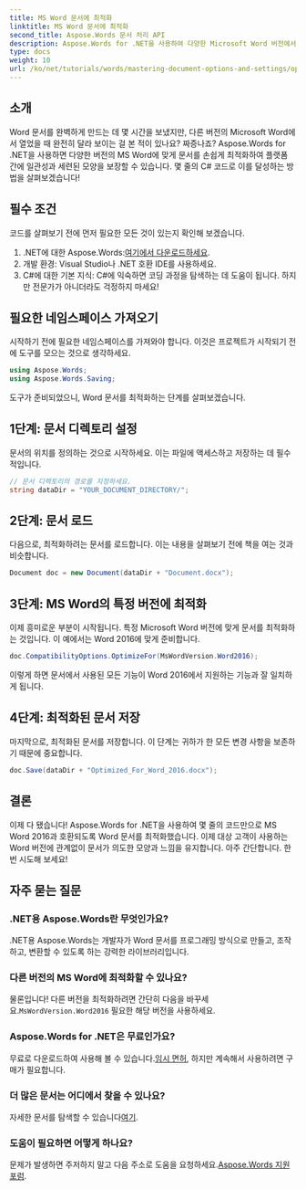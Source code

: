 ```yaml
---
title: MS Word 문서에 최적화
linktitle: MS Word 문서에 최적화
second_title: Aspose.Words 문서 처리 API
description: Aspose.Words for .NET을 사용하여 다양한 Microsoft Word 버전에서 Word 문서의 서식과 모양을 유지하는 방법을 알아보세요.
type: docs
weight: 10
url: /ko/net/tutorials/words/mastering-document-options-and-settings/optimize-for-ms-word-document/
---
```

## 소개

Word 문서를 완벽하게 만드는 데 몇 시간을 보냈지만, 다른 버전의 Microsoft Word에서 열었을 때 완전히 달라 보이는 걸 본 적이 있나요? 짜증나죠? Aspose.Words for .NET을 사용하면 다양한 버전의 MS Word에 맞게 문서를 손쉽게 최적화하여 플랫폼 간에 일관성과 세련된 모양을 보장할 수 있습니다. 몇 줄의 C# 코드로 이를 달성하는 방법을 살펴보겠습니다!

## 필수 조건

코드를 살펴보기 전에 먼저 필요한 모든 것이 있는지 확인해 보겠습니다.

1.  .NET에 대한 Aspose.Words:[여기에서 다운로드하세요](https://releases.aspose.com/words/net/).
2. 개발 환경: Visual Studio나 .NET 호환 IDE를 사용하세요.
3. C#에 대한 기본 지식: C#에 익숙하면 코딩 과정을 탐색하는 데 도움이 됩니다. 하지만 전문가가 아니더라도 걱정하지 마세요!

## 필요한 네임스페이스 가져오기

시작하기 전에 필요한 네임스페이스를 가져와야 합니다. 이것은 프로젝트가 시작되기 전에 도구를 모으는 것으로 생각하세요.

```csharp
using Aspose.Words;
using Aspose.Words.Saving;
```

도구가 준비되었으니, Word 문서를 최적화하는 단계를 살펴보겠습니다.

## 1단계: 문서 디렉토리 설정

문서의 위치를 정의하는 것으로 시작하세요. 이는 파일에 액세스하고 저장하는 데 필수적입니다.

```csharp
// 문서 디렉토리의 경로를 지정하세요.
string dataDir = "YOUR_DOCUMENT_DIRECTORY/";
```

## 2단계: 문서 로드

다음으로, 최적화하려는 문서를 로드합니다. 이는 내용을 살펴보기 전에 책을 여는 것과 비슷합니다.

```csharp
Document doc = new Document(dataDir + "Document.docx");
```

## 3단계: MS Word의 특정 버전에 최적화

이제 흥미로운 부분이 시작됩니다. 특정 Microsoft Word 버전에 맞게 문서를 최적화하는 것입니다. 이 예에서는 Word 2016에 맞게 준비합니다.

```csharp
doc.CompatibilityOptions.OptimizeFor(MsWordVersion.Word2016);
```

이렇게 하면 문서에서 사용된 모든 기능이 Word 2016에서 지원하는 기능과 잘 일치하게 됩니다.

## 4단계: 최적화된 문서 저장

마지막으로, 최적화된 문서를 저장합니다. 이 단계는 귀하가 한 모든 변경 사항을 보존하기 때문에 중요합니다.

```csharp
doc.Save(dataDir + "Optimized_For_Word_2016.docx");
```

## 결론

이제 다 됐습니다! Aspose.Words for .NET을 사용하여 몇 줄의 코드만으로 MS Word 2016과 호환되도록 Word 문서를 최적화했습니다. 이제 대상 고객이 사용하는 Word 버전에 관계없이 문서가 의도한 모양과 느낌을 유지합니다. 아주 간단합니다. 한 번 시도해 보세요!

## 자주 묻는 질문

### .NET용 Aspose.Words란 무엇인가요?
.NET용 Aspose.Words는 개발자가 Word 문서를 프로그래밍 방식으로 만들고, 조작하고, 변환할 수 있도록 하는 강력한 라이브러리입니다.

### 다른 버전의 MS Word에 최적화할 수 있나요?
 물론입니다! 다른 버전을 최적화하려면 간단히 다음을 바꾸세요.`MsWordVersion.Word2016` 필요한 해당 버전을 사용하세요.

### Aspose.Words for .NET은 무료인가요?
 무료로 다운로드하여 사용해 볼 수 있습니다.[임시 면허](https://purchase.aspose.com/temporary-license/), 하지만 계속해서 사용하려면 구매가 필요합니다.

### 더 많은 문서는 어디에서 찾을 수 있나요?
 자세한 문서를 탐색할 수 있습니다[여기](https://reference.aspose.com/words/net/).

### 도움이 필요하면 어떻게 하나요?
 문제가 발생하면 주저하지 말고 다음 주소로 도움을 요청하세요.[Aspose.Words 지원 포럼](https://forum.aspose.com/c/words/8).